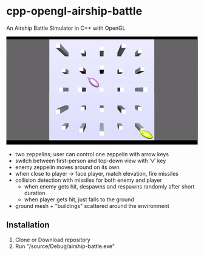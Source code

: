 # cpp-opengl-airship-battle
 An Airship Battle Simulator in C++ with OpenGL

 ![me](https://github.com/Edyth-K/cpp-opengl-airship-battle/blob/main/airshipbattle.gif)
 
* two zeppelins; user can control one zeppelin with arrow keys
* switch between first-person and top-down view with 'v' key
* enemy zeppelin moves around on its own
* when close to player -> face player, match elevation, fire missiles
* collision detection with missiles for both enemy and player 
	- when enemy gets hit, despawns and respawns randomly after short duration
	- when player gets hit, just falls to the ground
* ground mesh + "buildings" scattered around the environment

## Installation
1. Clone or Download repository
2. Run "/source/Debug/airship-battle.exe"
